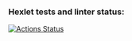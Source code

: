### Hexlet tests and linter status:
[![Actions Status](https://github.com/kaamosdao/frontend-project-lvl2/workflows/hexlet-check/badge.svg)](https://github.com/kaamosdao/frontend-project-lvl2/actions)